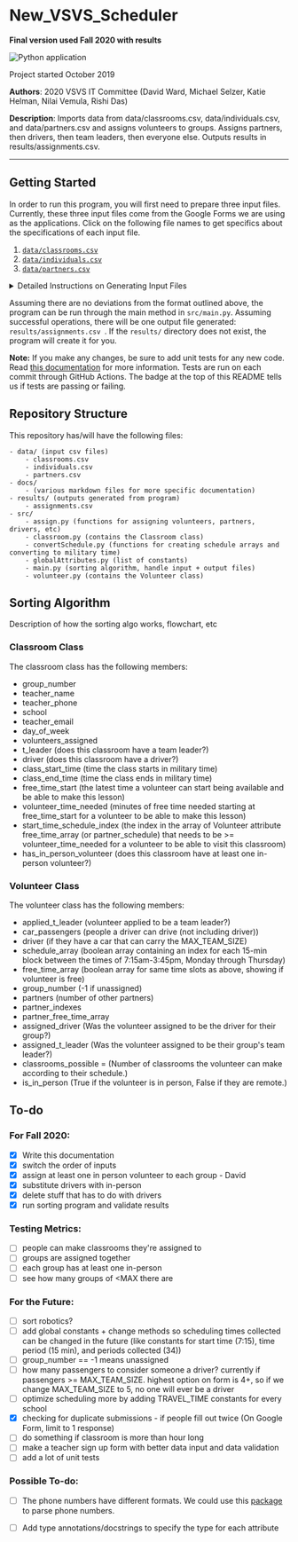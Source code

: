 # New_VSVS_Scheduler

**Final version used Fall 2020 with results**

![Python application](https://github.com/VanderbiltSVS/New_VSVS_Scheduler/workflows/Python%20application/badge.svg?branch=Fall_2020)

Project started October 2019

**Authors**: 2020 VSVS IT Committee (David Ward, Michael Selzer, Katie Helman, Nilai Vemula, Rishi Das)

**Description**: Imports data from data/classrooms.csv, data/individuals.csv, and data/partners.csv and assigns
 volunteers to groups. Assigns partners, then drivers, then team leaders, then everyone else. Outputs results in results/assignments.csv.

<hr>

## Getting Started

In order to run this program, you will first need to prepare three input files. Currently, these three input files
 come from the Google Forms we are using as the applications. Click on the following file names to get specifics
  about the specifications of each input file.
1. [`data/classrooms.csv`](docs/classrooms.md)
2. [`data/individuals.csv`](docs/individuals.md)
3. [`data/partners.csv`](docs/partners.md)

<details><summary>Detailed Instructions on Generating Input Files</summary>
<p>

Before running:
  1. Export the responses to the individual application to csv and call it individuals.csv
  2. Export the responses to the partner application to csv and call it partners.csv
  3. Copy and paste (don't export) the classroom table from Access with headings and call it classrooms.csv (or manually collate responses from teacher sign up form)
  4. Place individuals.csv, partners.csv, and classrooms.csv into the data directory of this program

</p>
</details>

Assuming there are no deviations from the format outlined above, the program can be run through the main method in
 `src/main.py`. Assuming successful operations, there will be one output file generated: `results/assignments.csv
 `. If the `results/` directory does not exist, the program will create it for you.
 
**Note:** If you make any changes, be sure to add unit tests for any new code. Read [this documentation](docs/automated_testing.md) for more information. Tests are run on each
commit through GitHub Actions. The badge at the top of this README tells us if tests are passing or failing.
 
## Repository Structure

This repository has/will have the following files:
```
- data/ (input csv files)
    - classrooms.csv
    - individuals.csv
    - partners.csv
- docs/
    - (various markdown files for more specific documentation)
- results/ (outputs generated from program)
    - assignments.csv
- src/
    - assign.py (functions for assigning volunteers, partners, drivers, etc)
    - classroom.py (contains the Classroom class)
    - convertSchedule.py (functions for creating schedule arrays and converting to military time)
    - globalAttributes.py (list of constants)
    - main.py (sorting algorithm, handle input + output files)
    - volunteer.py (contains the Volunteer class) 
```
 
 
## Sorting Algorithm

Description of how the sorting algo works, flowchart, etc

### Classroom Class

The classroom class has the following members:

- group_number
- teacher_name
- teacher_phone
- school
- teacher_email
- day_of_week
- volunteers_assigned
- t_leader (does this classroom have a team leader?)
- driver (does this classroom have a driver?)
- class_start_time (time the class starts in military time)
- class_end_time (time the class ends in military time)
- free_time_start (the latest time a volunteer can start being available and be able to make this lesson)
- volunteer_time_needed (minutes of free time needed starting at free_time_start for a volunteer to be able to make
 this lesson)
- start_time_schedule_index (the index in the array of Volunteer attribute free_time_array (or partner_schedule) that needs to be >= volunteer_time_needed for a volunteer to be able to visit this classroom)
- has_in_person_volunteer (does this classroom have at least one in-person volunteer?)

### Volunteer Class

The volunteer class has the following members:

- applied_t_leader (volunteer applied to be a team leader?)
- car_passengers (people a driver can drive (not including driver))
- driver (if they have a car that can carry the MAX_TEAM_SIZE)
- schedule_array (boolean array containing an index for each 15-min block between the times of 7:15am-3:45pm, Monday through Thursday)
- free_time_array (boolean array for same time slots as above, showing if volunteer is free)
- group_number (-1 if unassigned)
- partners (number of other partners)
- partner_indexes
- partner_free_time_array
- assigned_driver (Was the volunteer assigned to be the driver for their group?)
- assigned_t_leader (Was the volunteer assigned to be their group's team leader?)
- classrooms_possible = (Number of classrooms the volunteer can make according to their schedule.)
- is_in_person (True if the volunteer is in person, False if they are remote.)

## To-do
 
### For Fall 2020:
 
- [x] Write this documentation
- [x] switch the order of inputs
- [x] assign at least one in person volunteer to each group - David
- [x] substitute drivers with in-person
- [x] delete stuff that has to do with drivers
- [x] run sorting program and validate results

### Testing Metrics:
- [ ] people can make classrooms they're assigned to
- [ ] groups are assigned together
- [ ] each group has at least one in-person
- [ ] see how many groups of <MAX there are

### For the Future:

- [ ] sort robotics?
- [ ] add global constants + change methods so scheduling times collected can be changed in the future (like constants for start time (7:15), time period (15 min), and periods collected (34))
- [ ] group_number == -1 means unassigned
- [ ] how many passengers to consider someone a driver? currently if passengers >= MAX_TEAM_SIZE. highest option on form is 4+, so if we change MAX_TEAM_SIZE to 5, no one will ever be a driver
- [ ] optimize scheduling more by adding TRAVEL_TIME constants for every school
- [x] checking for duplicate submissions - if people fill out twice (On Google Form, limit to 1 response)
- [ ] do something if classroom is more than hour long
- [ ] make a teacher sign up form with better data input and data validation
- [ ] add a lot of unit tests

### Possible To-do:
- [ ] The phone numbers have different formats. We could use this [package](https://pypi.org/project/phonenumbers/) to parse phone numbers.
- [ ] Add type annotations/docstrings to specify the type for each attribute
 
 
